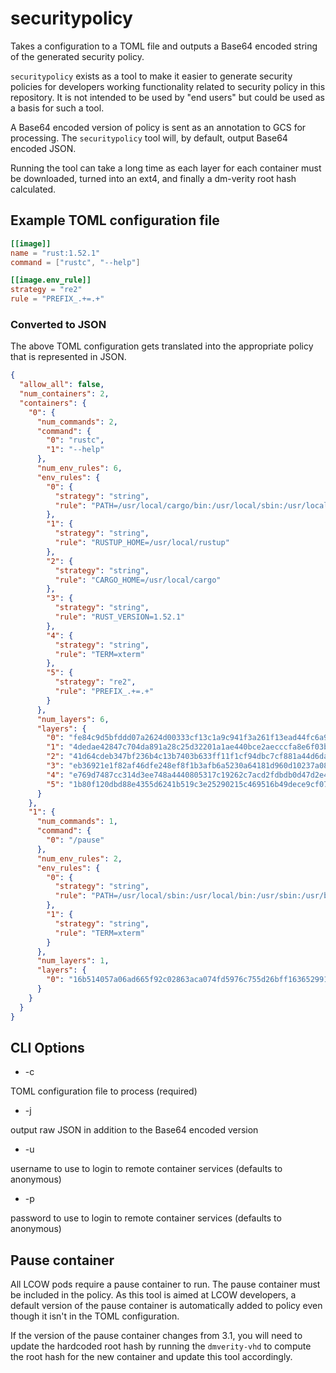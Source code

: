 # securitypolicy

Takes a configuration to a TOML file and outputs a Base64 encoded string of the
generated security policy.

`securitypolicy` exists as a tool to make it easier to generate security policies
for developers working functionality related to security policy in this repository.
It is not intended to be used by "end users" but could be used as a basis for
such a tool.

A Base64 encoded version of policy is sent as an annotation to GCS for processing.
The `securitypolicy` tool will, by default, output Base64 encoded JSON.

Running the tool can take a long time as each layer for each container must
be downloaded, turned into an ext4, and finally a dm-verity root hash calculated.

## Example TOML configuration file

```toml
[[image]]
name = "rust:1.52.1"
command = ["rustc", "--help"]

[[image.env_rule]]
strategy = "re2"
rule = "PREFIX_.+=.+"
```

### Converted to JSON

The above TOML configuration gets translated into the appropriate policy that is
represented in JSON.

```json
{
  "allow_all": false,
  "num_containers": 2,
  "containers": {
    "0": {
      "num_commands": 2,
      "command": {
        "0": "rustc",
        "1": "--help"
      },
      "num_env_rules": 6,
      "env_rules": {
        "0": {
          "strategy": "string",
          "rule": "PATH=/usr/local/cargo/bin:/usr/local/sbin:/usr/local/bin:/usr/sbin:/usr/bin:/sbin:/bin"
        },
        "1": {
          "strategy": "string",
          "rule": "RUSTUP_HOME=/usr/local/rustup"
        },
        "2": {
          "strategy": "string",
          "rule": "CARGO_HOME=/usr/local/cargo"
        },
        "3": {
          "strategy": "string",
          "rule": "RUST_VERSION=1.52.1"
        },
        "4": {
          "strategy": "string",
          "rule": "TERM=xterm"
        },
        "5": {
          "strategy": "re2",
          "rule": "PREFIX_.+=.+"
        }
      },
      "num_layers": 6,
      "layers": {
        "0": "fe84c9d5bfddd07a2624d00333cf13c1a9c941f3a261f13ead44fc6a93bc0e7a",
        "1": "4dedae42847c704da891a28c25d32201a1ae440bce2aecccfa8e6f03b97a6a6c",
        "2": "41d64cdeb347bf236b4c13b7403b633ff11f1cf94dbc7cf881a44d6da88c5156",
        "3": "eb36921e1f82af46dfe248ef8f1b3afb6a5230a64181d960d10237a08cd73c79",
        "4": "e769d7487cc314d3ee748a4440805317c19262c7acd2fdbdb0d47d2e4613a15c",
        "5": "1b80f120dbd88e4355d6241b519c3e25290215c469516b49dece9cf07175a766"
      }
    },
    "1": {
      "num_commands": 1,
      "command": {
        "0": "/pause"
      },
      "num_env_rules": 2,
      "env_rules": {
        "0": {
          "strategy": "string",
          "rule": "PATH=/usr/local/sbin:/usr/local/bin:/usr/sbin:/usr/bin:/sbin:/bin"
        },
        "1": {
          "strategy": "string",
          "rule": "TERM=xterm"
        }
      },
      "num_layers": 1,
      "layers": {
        "0": "16b514057a06ad665f92c02863aca074fd5976c755d26bff16365299169e8415"
      }
    }
  }
}
```

## CLI Options

- -c

TOML configuration file to process (required)

- -j

output raw JSON in addition to the Base64 encoded version

- -u

username to use to login to remote container services (defaults to anonymous)

- -p

password to use to login to remote container services (defaults to anonymous)

## Pause container

All LCOW pods require a pause container to run. The pause container must be
included in the policy. As this tool is aimed at LCOW developers, a default
version of the pause container is automatically added to policy even though it
isn't in the TOML configuration.

If the version of the pause container changes from 3.1, you will need to update
the hardcoded root hash by running the `dmverity-vhd` to compute the root hash
for the new container and update this tool accordingly.

